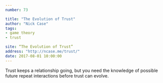 ```yaml
---
number: 73

title: "The Evolution of Trust"
author: "Nick Case"
tags:
- game theory
- trust

site: “The Evolution of Trust”
address: "http://ncase.me/trust/"
date: 2017-08-01 10:00:00
---
```


Trust keeps a relationship going, but you need the knowledge of possible future repeat interactions before trust can evolve.
